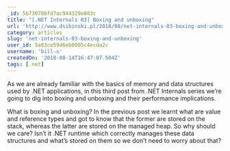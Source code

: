```yaml
---
_id: 5b73078bfd7ac944329e003c
title: "[.NET Internals 03] Boxing and unboxing"
url: 'http://www.dsibinski.pl/2018/08/net-internals-03-boxing-and-unboxing/'
category: articles
slug: 'net-internals-03-boxing-and-unboxing'
user_id: 5a83ce59d6eb0005c4ecda2c
username: 'bill-s'
createdOn: '2018-08-14T16:47:07.504Z'
tags: [.net]
---
```


As we are already familiar with the basics of memory and data structures used by .NET applications, in this third post from .NET Internals series we’re going to dig into boxing and unboxing and their performance implications.
 
What is boxing and unboxing?
In the previous post we learnt what are value and reference types and got to know that the former are stored on the stack, whereas the latter are stored on the managed heap. So why should we care? Isn’t it .NET runtime which correctly manages these data structures and what’s stored on them so we don’t need to worry about that?
